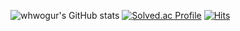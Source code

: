 ![whwogur's GitHub stats](https://github-readme-stats.vercel.app/api?username=whwogur&show_icons=true&theme=transparent)
[![Solved.ac Profile](http://mazassumnida.wtf/api/v2/generate_badge?boj=lev08)](https://solved.ac/lev08/)
[![Hits](https://hits.seeyoufarm.com/api/count/incr/badge.svg?url=https%3A%2F%2Fgithub.com%2Fwhwogur&count_bg=%23FF5E00&title_bg=%2300C0FF&icon=&icon_color=%23E7E7E7&title=hits&edge_flat=false)](https://hits.seeyoufarm.com)
